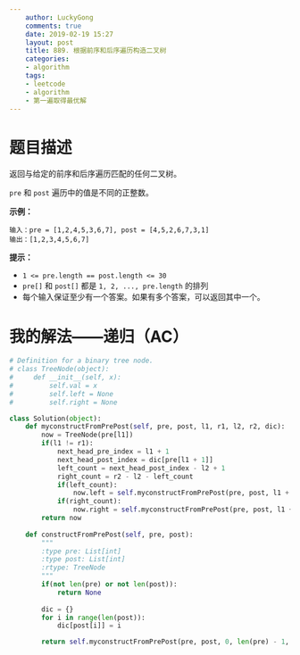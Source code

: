 ```yaml
---
    author: LuckyGong
    comments: true
    date: 2019-02-19 15:27
    layout: post
    title: 889. 根据前序和后序遍历构造二叉树
    categories:
    - algorithm
    tags:
    - leetcode
    - algorithm
    - 第一遍取得最优解
---
```


# 题目描述

返回与给定的前序和后序遍历匹配的任何二叉树。

 `pre` 和 `post` 遍历中的值是不同的正整数。

 

**示例：**

```
输入：pre = [1,2,4,5,3,6,7], post = [4,5,2,6,7,3,1]
输出：[1,2,3,4,5,6,7]
```

 

**提示：**

- `1 <= pre.length == post.length <= 30`
- `pre[]` 和 `post[]` 都是 `1, 2, ..., pre.length` 的排列
- 每个输入保证至少有一个答案。如果有多个答案，可以返回其中一个。

# 我的解法——递归（AC）

```python
# Definition for a binary tree node.
# class TreeNode(object):
#     def __init__(self, x):
#         self.val = x
#         self.left = None
#         self.right = None

class Solution(object):
    def myconstructFromPrePost(self, pre, post, l1, r1, l2, r2, dic):
        now = TreeNode(pre[l1])
        if(l1 != r1):
            next_head_pre_index = l1 + 1
            next_head_post_index = dic[pre[l1 + 1]]
            left_count = next_head_post_index - l2 + 1
            right_count = r2 - l2 - left_count
            if(left_count):
                now.left = self.myconstructFromPrePost(pre, post, l1 + 1, l1 + left_count, l2, r2 - right_count - 1, dic)
            if(right_count):
                now.right = self.myconstructFromPrePost(pre, post, l1 + left_count + 1, r1, r2 - right_count, r2 - 1, dic)
        return now
        
    def constructFromPrePost(self, pre, post):
        """
        :type pre: List[int]
        :type post: List[int]
        :rtype: TreeNode
        """
        if(not len(pre) or not len(post)):
            return None
        
        dic = {}
        for i in range(len(post)):
            dic[post[i]] = i

        return self.myconstructFromPrePost(pre, post, 0, len(pre) - 1, 0, len(pre) - 1, dic)
```

